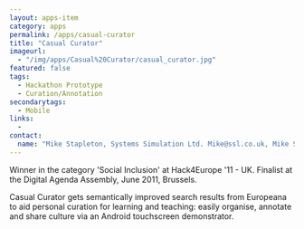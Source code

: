 ```yaml
---
layout: apps-item
category: apps
permalink: /apps/casual-curator
title: "Casual Curator"
imageurl:
  - "/img/apps/Casual%20Curator/casual_curator.jpg"
featured: false
tags:
  - Hackathon Prototype
  - Curation/Annotation
secondarytags:
  - Mobile
links:
  - 
contact: 
  name: "Mike Stapleton, Systems Simulation Ltd. Mike@ssl.co.uk, Mike Selway, Systems Simulation Ltd. mas@ssl.co.uk, Eoin Kilfeather, Dublin Institute of Technology ekilfeathe@dmc.dit.ie"
---
```


Winner in the category 'Social Inclusion' at Hack4Europe '11 - UK. Finalist at the Digital Agenda Assembly, June 2011, Brussels.

Casual Curator gets semantically improved search results from Europeana to aid personal curation for learning and teaching: easily organise, annotate and share culture via an Android touchscreen demonstrator.
